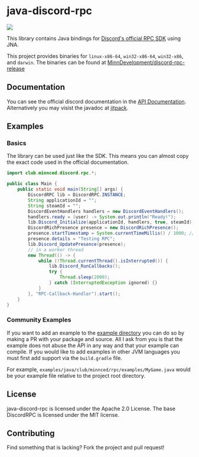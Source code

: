 # java-discord-rpc

[![](https://jitpack.io/v/MinnDevelopment/java-discord-rpc.svg)](https://jitpack.io/#MinnDevelopment/java-discord-rpc)

This library contains Java bindings for [Discord's official RPC SDK](https://github.com/discordapp/discord-rpc) using JNA.

This project provides binaries for `linux-x86-64`, `win32-x86-64`, `win32-x86`, and `darwin`.
The binaries can be found at [MinnDevelopment/discord-rpc-release](https://github.com/MinnDevelopment/discord-rpc-release)

## Documentation

You can see the official discord documentation in the [API Documentation](https://discordapp.com/developers/docs/rich-presence/how-to).
<br>Alternatively you may visist the javadoc at [jitpack](https://jitpack.io/com/github/MinnDevelopment/java-discord-rpc/master-SNAPSHOT/javadoc/index.html).

## Examples

### Basics

The library can be used just like the SDK. This means you can almost copy the exact code used in the official documentation.

```java
import club.minnced.discord.rpc.*;

public class Main {
    public static void main(String[] args) {
        DiscordRPC lib = DiscordRPC.INSTANCE;
        String applicationId = "";
        String steamId = "";
        DiscordEventHandlers handlers = new DiscordEventHandlers();
        handlers.ready = (user) -> System.out.println("Ready!");
        lib.Discord_Initialize(applicationId, handlers, true, steamId);
        DiscordRichPresence presence = new DiscordRichPresence();
        presence.startTimestamp = System.currentTimeMillis() / 1000; // epoch second
        presence.details = "Testing RPC";
        lib.Discord_UpdatePresence(presence);
        // in a worker thread
        new Thread(() -> {
            while (!Thread.currentThread().isInterrupted()) {
                lib.Discord_RunCallbacks();
                try {
                    Thread.sleep(2000);
                } catch (InterruptedException ignored) {}
            }
        }, "RPC-Callback-Handler").start();
    }
}
```

### Community Examples

If you want to add an example to the [example directory](https://github.com/MinnDevelopment/java-discord-rpc/tree/master/examples)
you can do so by making a PR with your package and source.
All I ask from you is that the example does not abuse the API in any way and that your example can compile.
If you would like to add examples in other JVM languages you must first add support via the `build.gradle` file.

For example, `examples/java/club/minnced/rpc/examples/MyGame.java` would be your example file relative to the project root directory.

## License

java-discord-rpc is licensed under the Apache 2.0 License. The base DiscordRPC is licensed under the MIT license.

## Contributing

Find something that is lacking? Fork the project and pull request!
